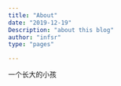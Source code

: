 ```yaml
---
title: "About"
date: "2019-12-19"
Description: "about this blog"
author: "infsr"
type: "pages"

---
```


一个长大的小孩
